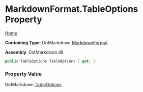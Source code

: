 # MarkdownFormat\.TableOptions Property

[Home](../../../README.md)

**Containing Type**: DotMarkdown\.[MarkdownFormat](../README.md)

**Assembly**: DotMarkdown\.dll

```csharp
public TableOptions TableOptions { get; }
```

### Property Value

DotMarkdown\.[TableOptions](../../TableOptions/README.md)

